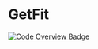 # GetFit

 [![Code Overview Badge](https://github.com/ArsalanShakil/GetFit/blob/main/ezgif.com-gif-maker.gif)](#)
